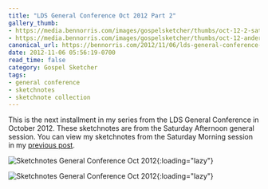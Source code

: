 ```yaml
---
title: "LDS General Conference Oct 2012 Part 2"
gallery_thumb:
- https://media.bennorris.com/images/gospelsketcher/thumbs/oct-12-2-sat-pm.jpg
- https://media.bennorris.com/images/gospelsketcher/thumbs/oct-12-andersen.jpg
canonical_url: https://bennorris.com/2012/11/06/lds-general-conference-oct-2012-part-2
date: 2012-11-06 05:56:19-0700
read_time: false
category: Gospel Sketcher
tags:
- general conference
- sketchnotes
- sketchnote collection
---
```


This is the next installment in my series from the LDS General Conference in October 2012. These sketchnotes are from the Saturday Afternoon general session. You can view my sketchnotes from the Saturday Morning session in my <a href="https://bennorris.com/2012/10/28/lds-general-conference" title="LDS General Conference Oct 2012 Part 1 of 5">previous post</a>.

![Sketchnotes General Conference Oct 2012](https://media.bennorris.com/images/gospelsketcher/general-conference/oct-2012/oct-12-2-sat-pm.jpg){:loading="lazy"}

![Sketchnotes General Conference Oct 2012](https://media.bennorris.com/images/gospelsketcher/general-conference/oct-2012/oct-12-andersen.jpg){:loading="lazy"}
